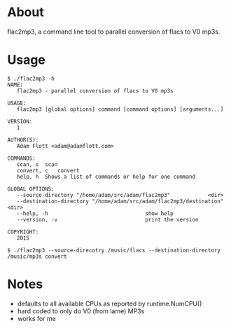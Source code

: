 # About

flac2mp3, a command line tool to parallel conversion of flacs to V0 mp3s.

# Usage

    $ ./flac2mp3 -h
    NAME:
       flac2mp3 - parallel conversion of flacs to V0 mp3s
    
    USAGE:
       flac2mp3 [global options] command [command options] [arguments...]
       
    VERSION:
       1
       
    AUTHOR(S):
       Adam Flott <adam@adamflott.com> 
       
    COMMANDS:
       scan, s	scan
       convert, c	convert
       help, h	Shows a list of commands or help for one command
       
    GLOBAL OPTIONS:
       --source-directory "/home/adam/src/adam/flac2mp3"			<dir>
       --destination-directory "/home/adam/src/adam/flac2mp3/destination"	<dir>
       --help, -h								show help
       --version, -v							print the version
       
    COPYRIGHT:
       2015
    
    $ ./flac2mp3 --source-direcotry /music/flacs --destination-directory /music/mp3s convert

# Notes

* defaults to all available CPUs as reported by runtime.NumCPU()
* hard coded to only do V0 (from lame) MP3s
* works for me
